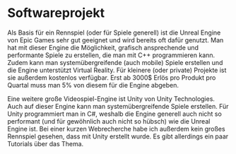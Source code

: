# Softwareprojekt

Als Basis für ein Rennspiel (oder für Spiele generell) ist die Unreal Engine von Epic Games sehr gut geeignet und wird bereits oft dafür genutzt. Man hat mit dieser Engine die Möglichkeit, grafisch ansprechende und performante Spiele zu erstellen, die man mit C++ programmieren kann. Zudem kann man systemübergreifende (auch mobile) Spiele erstellen und die Engine unterstützt Virtual Reality. Für kleinere (oder private) Projekte ist sie außerdem kostenlos verfügbar. Erst ab 3000$ Erlös pro Produkt pro Quartal muss man 5% von diesem für die Engine abgeben. 

Eine weitere große Videospiel-Engine ist Unity von Unity Technologies. Auch auf dieser Engine kann man systemübergreifende Spiele erstellen. Für Unity programmiert man in C#, weshalb die Engine generell auch nicht so performant (und für gewöhnlich auch nicht so hübsch) wie die Unreal Engine ist. Bei einer kurzen Webrecherche habe ich außerdem kein großes Rennspiel gesehen, dass mit Unity erstellt wurde. Es gibt allerdings ein paar Tutorials über das Thema.
